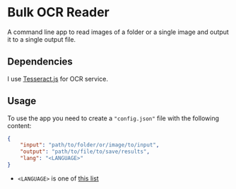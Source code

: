 # Bulk OCR Reader
A command line app to read images of a folder or a single image and output it to a single output file.

## Dependencies
I use [Tesseract.js](https://github.com/naptha/tesseract.js) for OCR service.

## Usage
To use the app you need to create a `"config.json"` file with the following content:
```json
{
    "input": "path/to/folder/or/image/to/input",
    "output": "path/to/file/to/save/results",
    "lang": "<LANGUAGE>"
}
```
- `<LANGUAGE>` is one of [this list](https://github.com/naptha/tesseract.js/blob/master/docs/tesseract_lang_list.md)

